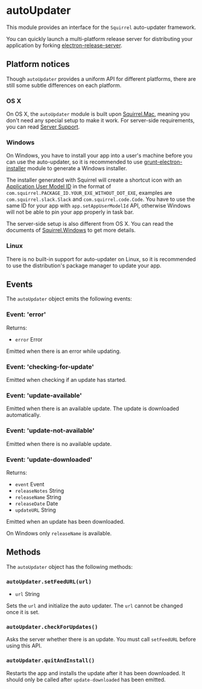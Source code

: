 # autoUpdater

This module provides an interface for the `Squirrel` auto-updater framework.

You can quickly launch a multi-platform release server for distributing your
application by forking [electron-release-server][electron-release-server].

## Platform notices

Though `autoUpdater` provides a uniform API for different platforms, there are
still some subtle differences on each platform.

### OS X

On OS X, the `autoUpdater` module is built upon [Squirrel.Mac][squirrel-mac],
meaning you don't need any special setup to make it work. For server-side
requirements, you can read [Server Support][server-support].

### Windows

On Windows, you have to install your app into a user's machine before you can
use the auto-updater, so it is recommended to use
[grunt-electron-installer][installer] module to generate a Windows installer.

The installer generated with Squirrel will create a shortcut icon with an
[Application User Model ID][app-user-model-id] in the format of
`com.squirrel.PACKAGE_ID.YOUR_EXE_WITHOUT_DOT_EXE`, examples are
`com.squirrel.slack.Slack` and `com.squirrel.code.Code`. You have to use the
same ID for your app with `app.setAppUserModelId` API, otherwise Windows will
not be able to pin your app properly in task bar.

The server-side setup is also different from OS X. You can read the documents of
[Squirrel.Windows][squirrel-windows] to get more details.

### Linux

There is no built-in support for auto-updater on Linux, so it is recommended to
use the distribution's package manager to update your app.

## Events

The `autoUpdater` object emits the following events:

### Event: 'error'

Returns:

* `error` Error

Emitted when there is an error while updating.

### Event: 'checking-for-update'

Emitted when checking if an update has started.

### Event: 'update-available'

Emitted when there is an available update. The update is downloaded
automatically.

### Event: 'update-not-available'

Emitted when there is no available update.

### Event: 'update-downloaded'

Returns:

* `event` Event
* `releaseNotes` String
* `releaseName` String
* `releaseDate` Date
* `updateURL` String

Emitted when an update has been downloaded.

On Windows only `releaseName` is available.

## Methods

The `autoUpdater` object has the following methods:

### `autoUpdater.setFeedURL(url)`

* `url` String

Sets the `url` and initialize the auto updater. The `url` cannot be changed
once it is set.

### `autoUpdater.checkForUpdates()`

Asks the server whether there is an update. You must call `setFeedURL` before
using this API.

### `autoUpdater.quitAndInstall()`

Restarts the app and installs the update after it has been downloaded. It
should only be called after `update-downloaded` has been emitted.

[squirrel-mac]: https://github.com/Squirrel/Squirrel.Mac
[server-support]: https://github.com/Squirrel/Squirrel.Mac#server-support
[squirrel-windows]: https://github.com/Squirrel/Squirrel.Windows
[installer]: https://github.com/atom/grunt-electron-installer
[app-user-model-id]: https://msdn.microsoft.com/en-us/library/windows/desktop/dd378459(v=vs.85).aspx
[electron-release-server]: https://github.com/ArekSredzki/electron-release-server
